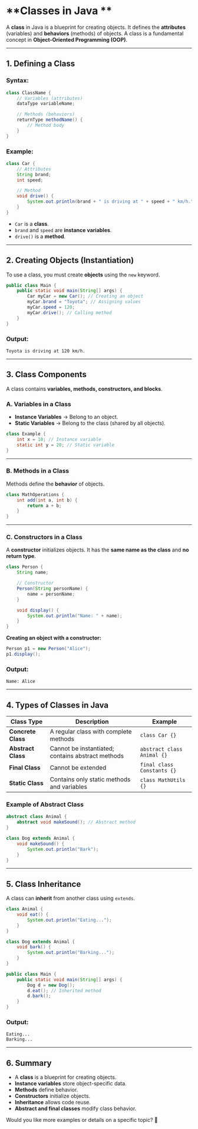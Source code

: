 # **Classes in Java **

A **class** in Java is a blueprint for creating objects. It defines the **attributes** (variables) and **behaviors** (methods) of objects. A class is a fundamental concept in **Object-Oriented Programming (OOP)**.

---

## **1. Defining a Class**
### **Syntax:**
```java
class ClassName {
    // Variables (attributes)
    dataType variableName;

    // Methods (behaviors)
    returnType methodName() {
        // Method body
    }
}
```

### **Example:**
```java
class Car {
    // Attributes
    String brand;
    int speed;

    // Method
    void drive() {
        System.out.println(brand + " is driving at " + speed + " km/h.");
    }
}
```
- `Car` is a **class**.
- `brand` and `speed` are **instance variables**.
- `drive()` is a **method**.

---

## **2. Creating Objects (Instantiation)**
To use a class, you must create **objects** using the `new` keyword.

```java
public class Main {
    public static void main(String[] args) {
        Car myCar = new Car(); // Creating an object
        myCar.brand = "Toyota"; // Assigning values
        myCar.speed = 120;
        myCar.drive(); // Calling method
    }
}
```
### **Output:**
```
Toyota is driving at 120 km/h.
```

---

## **3. Class Components**
A class contains **variables, methods, constructors, and blocks**.

### **A. Variables in a Class**
- **Instance Variables** → Belong to an object.
- **Static Variables** → Belong to the class (shared by all objects).

```java
class Example {
    int x = 10; // Instance variable
    static int y = 20; // Static variable
}
```

---

### **B. Methods in a Class**
Methods define the **behavior** of objects.

```java
class MathOperations {
    int add(int a, int b) {
        return a + b;
    }
}
```

---

### **C. Constructors in a Class**
A **constructor** initializes objects. It has the **same name as the class** and **no return type**.

```java
class Person {
    String name;

    // Constructor
    Person(String personName) {
        name = personName;
    }

    void display() {
        System.out.println("Name: " + name);
    }
}
```

**Creating an object with a constructor:**
```java
Person p1 = new Person("Alice");
p1.display();
```

### **Output:**
```
Name: Alice
```

---

## **4. Types of Classes in Java**
| Class Type | Description | Example |
|------------|------------|---------|
| **Concrete Class** | A regular class with complete methods | `class Car {}` |
| **Abstract Class** | Cannot be instantiated; contains abstract methods | `abstract class Animal {}` |
| **Final Class** | Cannot be extended | `final class Constants {}` |
| **Static Class** | Contains only static methods and variables | `class MathUtils {}` |

### **Example of Abstract Class**
```java
abstract class Animal {
    abstract void makeSound(); // Abstract method
}

class Dog extends Animal {
    void makeSound() {
        System.out.println("Bark");
    }
}
```

---

## **5. Class Inheritance**
A class can **inherit** from another class using `extends`.

```java
class Animal {
    void eat() {
        System.out.println("Eating...");
    }
}

class Dog extends Animal {
    void bark() {
        System.out.println("Barking...");
    }
}

public class Main {
    public static void main(String[] args) {
        Dog d = new Dog();
        d.eat(); // Inherited method
        d.bark();
    }
}
```

### **Output:**
```
Eating...
Barking...
```

---

## **6. Summary**
- A **class** is a blueprint for creating objects.
- **Instance variables** store object-specific data.
- **Methods** define behavior.
- **Constructors** initialize objects.
- **Inheritance** allows code reuse.
- **Abstract and final classes** modify class behavior.

Would you like more examples or details on a specific topic? 🚀
